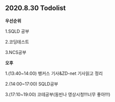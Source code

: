 ## 2020.8.30 Todolist



**우선순위**

1.SQLD 공부

2.코딩테스트

3.NCS공부



**오후**

1.(13:40~14:00) 뱅커스 기사&ZD-net 기사읽고 정리

2.(14:00~17:00) SQLD공부

3.(17:10~19:00) 코테공부(동빈나 영상시청!!!너무 좋아!!!)









